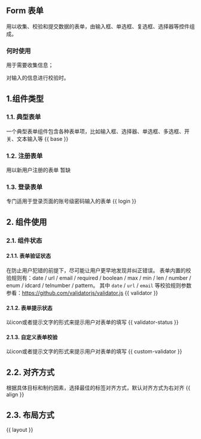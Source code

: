 ## Form 表单
用以收集、校验和提交数据的表单，由输入框、单选框、复选框、选择器等控件组成。
### 何时使用
用于需要收集信息；

对输入的信息进行校验时。

## 1.组件类型
### 1.1. 典型表单
一个典型表单组件包含各种表单项，比如输入框、选择器、单选框、多选框、开关、文本输入等
{{ base }}

### 1.2. 注册表单
用以新用户注册的表单
暂缺
### 1.3. 登录表单
专门适用于登录页面的账号级密码输入的表单
{{ login }}

## 2. 组件使用
### 2.1. 组件状态
#### 2.1.1. 表单验证状态
在防止用户犯错的前提下，尽可能让用户更早地发现并纠正错误。
表单内置的校验规则有：date / url / email / required / boolean / max / min / len / number / enum / idcard / telnumber / pattern。
其中 `date` / `url` / `email` 等校验规则参数参看：<a href="https://github.com/validatorjs/validator.js" target="_blank">https://github.com/validatorjs/validator.js</a>
{{ validator }}

#### 2.1.2. 表单提示状态
以icon或者提示文字的形式来提示用户对表单的填写
{{ validator-status }}

#### 2.1.3. 自定义表单校验
以icon或者提示文字的形式来提示用户对表单的填写
{{ custom-validator }}

## 2.2. 对齐方式
根据具体目标和制约因素，选择最佳的标签对齐方式，默认对齐方式为右对齐
{{ align }}

## 2.3. 布局方式
{{ layout }}